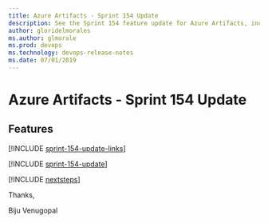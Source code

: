```yaml
---
title: Azure Artifacts - Sprint 154 Update
description: See the Sprint 154 feature update for Azure Artifacts, including next steps.
author: gloridelmorales
ms.author: glmorale
ms.prod: devops
ms.technology: devops-release-notes
ms.date: 07/01/2019
---
```


# Azure Artifacts - Sprint 154 Update

## Features

[!INCLUDE [sprint-154-update-links](../includes/artifacts/sprint-154-update-links.md)]

[!INCLUDE [sprint-154-update](../includes/artifacts/sprint-154-update.md)]

[!INCLUDE [nextsteps](../includes/nextsteps.md)]

Thanks,

Biju Venugopal

